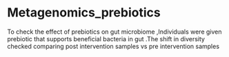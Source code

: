 # Metagenomics_prebiotics
To check the effect of prebiotics on gut microbiome ,Individuals were given prebiotic that supports beneficial bacteria in gut .The shift in diversity checked comparing post intervention samples vs pre intervention samples
